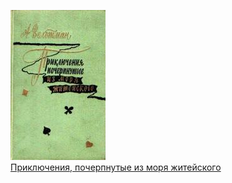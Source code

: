![](Приключения,%20почерпнутые%20из%20моря%20житейского.jpg)  
[Приключения, почерпнутые из моря житейского](Приключения,%20почерпнутые%20из%20моря%20житейского.md)
